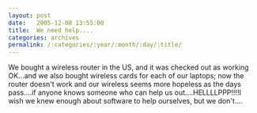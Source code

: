 ```yaml
---
layout: post
date:	2005-12-08 13:55:00
title:  We need help....
categories: archives
permalink: /:categories/:year/:month/:day/:title/
---
```

We bought a wireless router in the US, and it was checked out as working OK...and we also bought wireless cards for each of our laptops; now the router doesn't work and our wireless seems more hopeless as the days pass....if anyone knows someone who can help us out....HELLLLPPP!!!!I wish we knew enough about software to help ourselves, but we don't....
